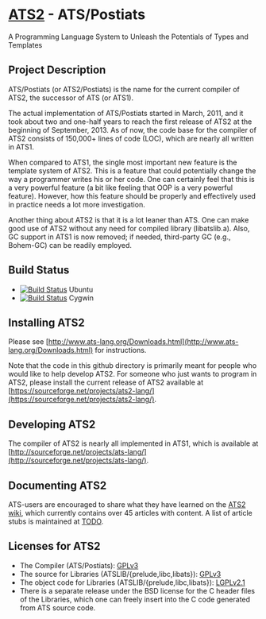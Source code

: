 # [ATS2](http://www.ats-lang.org/) - ATS/Postiats

A Programming Language System to Unleash the Potentials of Types and Templates

## Project Description

ATS/Postiats (or ATS2/Postiats) is the name for the current compiler of
ATS2, the successor of ATS (or ATS1).

The actual implementation of ATS/Postiats started in March, 2011, and
it took about two and one-half years to reach the first release of ATS2 at
the beginning of September, 2013. As of now, the code base for the compiler
of ATS2 consists of 150,000+ lines of code (LOC), which are nearly all
written in ATS1.

When compared to ATS1, the single most important new feature is the
template system of ATS2. This is a feature that could potentially change
the way a programmer writes his or her code. One can certainly feel that
this is a very powerful feature (a bit like feeling that OOP is a very
powerful feature). However, how this feature should be properly and
effectively used in practice needs a lot more investigation.

Another thing about ATS2 is that it is a lot leaner than ATS. One can make
good use of ATS2 without any need for compiled library (libatslib.a). Also,
GC support in ATS1 is now removed; if needed, third-party GC (e.g.,
Bohem-GC) can be readily employed.

## Build Status

* [![Build Status](https://travis-ci.org/githwxi/ATS-Postiats.svg?branch=master)](https://travis-ci.org/githwxi/ATS-Postiats) Ubuntu
* [![Build Status](https://ci.appveyor.com/api/projects/status/github/githwxi/ats-postiats?branch=master&svg=true)](https://ci.appveyor.com/project/githwxi/ats-postiats/branch/master) Cygwin

## Installing ATS2

Please see
[http://www.ats-lang.org/Downloads.html](http://www.ats-lang.org/Downloads.html) for
instructions.

Note that the code in this github directory is primarily meant for people
who would like to help develop ATS2. For someone who just wants to program
in ATS2, please install the current release of ATS2 available at
[https://sourceforge.net/projects/ats2-lang/](https://sourceforge.net/projects/ats2-lang/).

## Developing ATS2

The compiler of ATS2 is nearly all implemented in ATS1, which is available
at [http://sourceforge.net/projects/ats-lang/](http://sourceforge.net/projects/ats-lang/).

## Documenting ATS2

ATS-users are encouraged to share what they have learned on the
[ATS2 wiki](https://github.com/githwxi/ATS-Postiats/wiki), which currently
contains over 45 articles with content.  A list of article stubs is
maintained at [TODO](https://github.com/githwxi/ATS-Postiats/wiki/TODO).

## Licenses for ATS2

* The Compiler (ATS/Postiats):
  [GPLv3](https://github.com/githwxi/ATS-Postiats/blob/master/COPYING-gpl-3.0.txt)
* The source for Libraries (ATSLIB/{prelude,libc,libats}):
  [GPLv3](https://github.com/githwxi/ATS-Postiats/blob/master/COPYING-gpl-3.0.txt)
* The object code for Libraries (ATSLIB/{prelude,libc,libats}):
  [LGPLv2.1](https://github.com/githwxi/ATS-Postiats/blob/master/COPYING-lgpl-2.1.txt)
* There is a separate release under the BSD license for the C header files of the
  Libraries, which one can freely insert into the C code generated from ATS source code.
